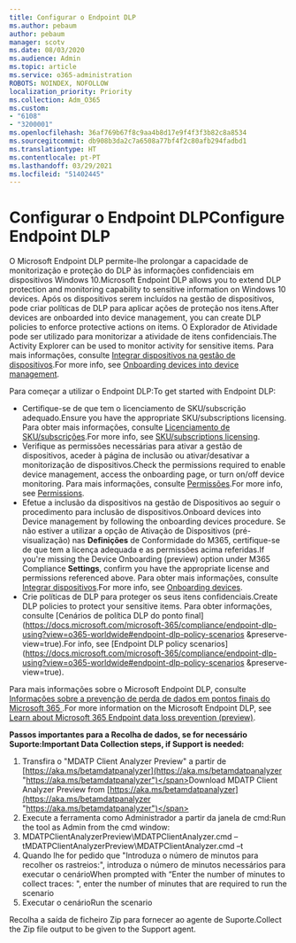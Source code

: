 ```yaml
---
title: Configurar o Endpoint DLP
ms.author: pebaum
author: pebaum
manager: scotv
ms.date: 08/03/2020
ms.audience: Admin
ms.topic: article
ms.service: o365-administration
ROBOTS: NOINDEX, NOFOLLOW
localization_priority: Priority
ms.collection: Adm_O365
ms.custom:
- "6108"
- "3200001"
ms.openlocfilehash: 36af769b67f8c9aa4b8d17e9f4f3f3b82c8a8534
ms.sourcegitcommit: db908b3da2c7a6508a77bf4f2c80afb294fadbd1
ms.translationtype: HT
ms.contentlocale: pt-PT
ms.lasthandoff: 03/29/2021
ms.locfileid: "51402445"
---
```

# <a name="configure-endpoint-dlp"></a><span data-ttu-id="e07c8-102">Configurar o Endpoint DLP</span><span class="sxs-lookup"><span data-stu-id="e07c8-102">Configure Endpoint DLP</span></span>

<span data-ttu-id="e07c8-103">O Microsoft Endpoint DLP permite-lhe prolongar a capacidade de monitorização e proteção do DLP às informações confidenciais em dispositivos Windows 10.</span><span class="sxs-lookup"><span data-stu-id="e07c8-103">Microsoft Endpoint DLP allows you to extend DLP protection and monitoring capability to sensitive information on Windows 10 devices.</span></span> <span data-ttu-id="e07c8-104">Após os dispositivos serem incluídos na gestão de dispositivos, pode criar políticas de DLP para aplicar ações de proteção nos itens.</span><span class="sxs-lookup"><span data-stu-id="e07c8-104">After devices are onboarded into device management, you can create DLP policies to enforce protective actions on items.</span></span> <span data-ttu-id="e07c8-105">O Explorador de Atividade pode ser utilizado para monitorizar a atividade de itens confidenciais.</span><span class="sxs-lookup"><span data-stu-id="e07c8-105">The Activity Explorer can be used to monitor activity for sensitive items.</span></span> <span data-ttu-id="e07c8-106">Para mais informações, consulte [Integrar dispositivos na gestão de dispositivos](https://docs.microsoft.com/microsoft-365/compliance/endpoint-dlp-getting-started#onboarding-devices-into-device-management).</span><span class="sxs-lookup"><span data-stu-id="e07c8-106">For more info, see [Onboarding devices into device management](https://docs.microsoft.com/microsoft-365/compliance/endpoint-dlp-getting-started#onboarding-devices-into-device-management).</span></span>  

<span data-ttu-id="e07c8-107">Para começar a utilizar o Endpoint DLP:</span><span class="sxs-lookup"><span data-stu-id="e07c8-107">To get started with Endpoint DLP:</span></span>

- <span data-ttu-id="e07c8-108">Certifique-se de que tem o licenciamento de SKU/subscrição adequado.</span><span class="sxs-lookup"><span data-stu-id="e07c8-108">Ensure you have the appropriate SKU/subscriptions licensing.</span></span> <span data-ttu-id="e07c8-109">Para obter mais informações, consulte [Licenciamento de SKU/subscrições](https://docs.microsoft.com/microsoft-365/compliance/endpoint-dlp-getting-started#skusubscriptions-licensing).</span><span class="sxs-lookup"><span data-stu-id="e07c8-109">For more info, see [SKU/subscriptions licensing](https://docs.microsoft.com/microsoft-365/compliance/endpoint-dlp-getting-started#skusubscriptions-licensing).</span></span>
- <span data-ttu-id="e07c8-110">Verifique as permissões necessárias para ativar a gestão de dispositivos, aceder à página de inclusão ou ativar/desativar a monitorização de dispositivos.</span><span class="sxs-lookup"><span data-stu-id="e07c8-110">Check the permissions required to enable device management, access the onboarding page, or turn on/off device monitoring.</span></span> <span data-ttu-id="e07c8-111">Para mais informações, consulte [Permissões](https://docs.microsoft.com/microsoft-365/compliance/endpoint-dlp-getting-started#permissions).</span><span class="sxs-lookup"><span data-stu-id="e07c8-111">For more info, see [Permissions](https://docs.microsoft.com/microsoft-365/compliance/endpoint-dlp-getting-started#permissions).</span></span>
- <span data-ttu-id="e07c8-112">Efetue a inclusão da dispositivos na gestão de Dispositivos ao seguir o procedimento para inclusão de dispositivos.</span><span class="sxs-lookup"><span data-stu-id="e07c8-112">Onboard devices into Device management by following the onboarding devices procedure.</span></span> <span data-ttu-id="e07c8-113">Se não estiver a utilizar a opção de Ativação de Dispositivos (pré-visualização) nas **Definições** de Conformidade do M365, certifique-se de que tem a licença adequada e as permissões acima referidas.</span><span class="sxs-lookup"><span data-stu-id="e07c8-113">If you're missing the Device Onboarding (preview) option under M365 Compliance  **Settings**, confirm you have the appropriate license and permissions referenced above.</span></span> <span data-ttu-id="e07c8-114">Para obter mais informações, consulte [Integrar dispositivos](https://docs.microsoft.com/microsoft-365/compliance/endpoint-dlp-getting-started#onboarding-devices).</span><span class="sxs-lookup"><span data-stu-id="e07c8-114">For more info, see [Onboarding devices](https://docs.microsoft.com/microsoft-365/compliance/endpoint-dlp-getting-started#onboarding-devices).</span></span> 
- <span data-ttu-id="e07c8-115">Crie políticas de DLP para proteger os seus itens confidenciais.</span><span class="sxs-lookup"><span data-stu-id="e07c8-115">Create DLP policies to protect your sensitive items.</span></span> <span data-ttu-id="e07c8-116">Para obter informações, consulte [Cenários de política DLP do ponto final](https://docs.microsoft.com/microsoft-365/compliance/endpoint-dlp-using?view=o365-worldwide#endpoint-dlp-policy-scenarios &preserve-view=true).</span><span class="sxs-lookup"><span data-stu-id="e07c8-116">For info, see [Endpoint DLP policy scenarios](https://docs.microsoft.com/microsoft-365/compliance/endpoint-dlp-using?view=o365-worldwide#endpoint-dlp-policy-scenarios &preserve-view=true).</span></span>

<span data-ttu-id="e07c8-117">Para mais informações sobre o Microsoft Endpoint DLP, consulte [Informações sobre a prevenção de perda de dados em pontos finais do Microsoft 365 ](https://docs.microsoft.com/microsoft-365/compliance/endpoint-dlp-learn-about).</span><span class="sxs-lookup"><span data-stu-id="e07c8-117">For more information on the Microsoft Endpoint DLP, see [Learn about Microsoft 365 Endpoint data loss prevention (preview)](https://docs.microsoft.com/microsoft-365/compliance/endpoint-dlp-learn-about).</span></span>

<span data-ttu-id="e07c8-118">**Passos importantes para a Recolha de dados, se for necessário Suporte:**</span><span class="sxs-lookup"><span data-stu-id="e07c8-118">**Important Data Collection steps, if Support is needed:**</span></span>

1. <span data-ttu-id="e07c8-119">Transfira o "MDATP Client Analyzer Preview" a partir de [https://aka.ms/betamdatpanalyzer](https://aka.ms/betamdatpanalyzer "https://aka.ms/betamdatpanalyzer")</span><span class="sxs-lookup"><span data-stu-id="e07c8-119">Download MDATP Client Analyzer Preview from [https://aka.ms/betamdatpanalyzer](https://aka.ms/betamdatpanalyzer "https://aka.ms/betamdatpanalyzer")</span></span>
2. <span data-ttu-id="e07c8-120">Execute a ferramenta como Administrador a partir da janela de cmd:</span><span class="sxs-lookup"><span data-stu-id="e07c8-120">Run the tool as Admin from the cmd window:</span></span>
3. <span data-ttu-id="e07c8-121">MDATPClientAnalyzerPreview\MDATPClientAnalyzer.cmd –t</span><span class="sxs-lookup"><span data-stu-id="e07c8-121">MDATPClientAnalyzerPreview\MDATPClientAnalyzer.cmd –t</span></span>
4. <span data-ttu-id="e07c8-122">Quando lhe for pedido que "Introduza o número de minutos para recolher os rastreios:", introduza o número de minutos necessários para executar o cenário</span><span class="sxs-lookup"><span data-stu-id="e07c8-122">When prompted with “Enter the number of minutes to collect traces: ", enter the number of minutes that are required to run the scenario</span></span>
5. <span data-ttu-id="e07c8-123">Executar o cenário</span><span class="sxs-lookup"><span data-stu-id="e07c8-123">Run the scenario</span></span>

<span data-ttu-id="e07c8-124">Recolha a saída de ficheiro Zip para fornecer ao agente de Suporte.</span><span class="sxs-lookup"><span data-stu-id="e07c8-124">Collect the Zip file output to be given to the Support agent.</span></span>
